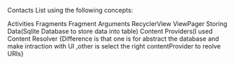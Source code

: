 

Contacts List using the following concepts:

Activities
Fragments
Fragment Arguments
RecyclerView
ViewPager
Storing Data(Sqlite Database to store data into table)
Content Providers(I used Content Resolver {Difference is that one is for abstract the database and make intraction with UI ,other is select the right contentProvider to reolve URIs}
